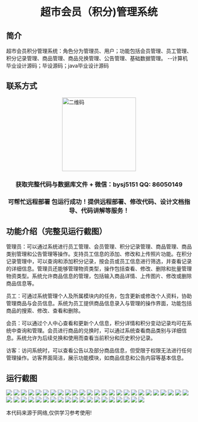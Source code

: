 <p><h1 align="center">超市会员（积分)管理系统</h1></p>

## 简介
超市会员积分管理系统：角色分为管理员、用户；功能包括会员管理、员工管理、积分记录管理、商品管理、商品兑换管理、公告管理、基础数据管理。    --计算机毕业设计源码；毕设源码；java毕业设计源码


## 联系方式
<img src="https://bs-1329754181.cos.ap-shanghai.myqcloud.com/wx.jpg" alt="二维码" style="display: block; margin: 0 auto;" width="200px">
<p><h3 align="center">获取完整代码与数据库文件 + 微信：bysj5151 QQ: 86050149</h3></p>
<p><h3 align="center">可帮忙远程部署 包运行成功！提供远程部署、修改代码、设计文档指导、代码讲解等服务！</h3></p>

## 功能介绍（完整见运行截图）
管理员：可以通过系统进行员工管理、会员管理、积分记录管理、商品管理、商品类别管理和公告管理等操作。支持员工信息的添加、修改和上传照片功能。在积分记录管理中，可以查询和添加积分记录，按会员或员工信息进行筛选，并查看记录的详细信息。管理员还能够管理物资类型，操作包括查看、修改、删除和批量管理物资类型。系统允许商品信息的管理，包括输入商品详情、上传图片、修改或删除商品信息等。

员工：可通过系统管理个人及所属模块内的任务，包含更新或修改个人资料，协助管理商品与会员信息。系统为员工提供商品信息录入与管理的操作界面，功能包括商品的搜索、修改、查看和删除。

会员：可以通过个人中心查看和更新个人信息，积分详情和积分变动记录均可在系统中查询和管理。会员进行商品的兑换时，可以通过系统查看商品类别与详细信息。系统允许为后续兑换和使用而查看当前积分和历史积分记录。

访客：访问系统时，可以查看公告以及部分商品信息，但受限于权限无法进行任何管理操作。访客界面简洁，展示功能模块，如商品信息和公告内容等基本信息。


## 运行截图
![](https://bs-1329754181.cos.ap-shanghai.myqcloud.com/ssm/SupermarketMembershipPointsManagementSystem/img/001.jpg)
![](https://bs-1329754181.cos.ap-shanghai.myqcloud.com/ssm/SupermarketMembershipPointsManagementSystem/img/002.jpg)
![](https://bs-1329754181.cos.ap-shanghai.myqcloud.com/ssm/SupermarketMembershipPointsManagementSystem/img/003.jpg)
![](https://bs-1329754181.cos.ap-shanghai.myqcloud.com/ssm/SupermarketMembershipPointsManagementSystem/img/004.jpg)
![](https://bs-1329754181.cos.ap-shanghai.myqcloud.com/ssm/SupermarketMembershipPointsManagementSystem/img/005.jpg)
![](https://bs-1329754181.cos.ap-shanghai.myqcloud.com/ssm/SupermarketMembershipPointsManagementSystem/img/006.jpg)
![](https://bs-1329754181.cos.ap-shanghai.myqcloud.com/ssm/SupermarketMembershipPointsManagementSystem/img/007.jpg)
![](https://bs-1329754181.cos.ap-shanghai.myqcloud.com/ssm/SupermarketMembershipPointsManagementSystem/img/008.jpg)
![](https://bs-1329754181.cos.ap-shanghai.myqcloud.com/ssm/SupermarketMembershipPointsManagementSystem/img/009.jpg)
![](https://bs-1329754181.cos.ap-shanghai.myqcloud.com/ssm/SupermarketMembershipPointsManagementSystem/img/010.jpg)
![](https://bs-1329754181.cos.ap-shanghai.myqcloud.com/ssm/SupermarketMembershipPointsManagementSystem/img/011.jpg)
![](https://bs-1329754181.cos.ap-shanghai.myqcloud.com/ssm/SupermarketMembershipPointsManagementSystem/img/012.jpg)
![](https://bs-1329754181.cos.ap-shanghai.myqcloud.com/ssm/SupermarketMembershipPointsManagementSystem/img/013.jpg)
![](https://bs-1329754181.cos.ap-shanghai.myqcloud.com/ssm/SupermarketMembershipPointsManagementSystem/img/014.jpg)
![](https://bs-1329754181.cos.ap-shanghai.myqcloud.com/ssm/SupermarketMembershipPointsManagementSystem/img/015.jpg)
![](https://bs-1329754181.cos.ap-shanghai.myqcloud.com/ssm/SupermarketMembershipPointsManagementSystem/img/016.jpg)
![](https://bs-1329754181.cos.ap-shanghai.myqcloud.com/ssm/SupermarketMembershipPointsManagementSystem/img/017.jpg)
![](https://bs-1329754181.cos.ap-shanghai.myqcloud.com/ssm/SupermarketMembershipPointsManagementSystem/img/018.jpg)
![](https://bs-1329754181.cos.ap-shanghai.myqcloud.com/ssm/SupermarketMembershipPointsManagementSystem/img/019.jpg)
![](https://bs-1329754181.cos.ap-shanghai.myqcloud.com/ssm/SupermarketMembershipPointsManagementSystem/img/020.jpg)
![](https://bs-1329754181.cos.ap-shanghai.myqcloud.com/ssm/SupermarketMembershipPointsManagementSystem/img/021.jpg)
![](https://bs-1329754181.cos.ap-shanghai.myqcloud.com/ssm/SupermarketMembershipPointsManagementSystem/img/022.jpg)
![](https://bs-1329754181.cos.ap-shanghai.myqcloud.com/ssm/SupermarketMembershipPointsManagementSystem/img/023.jpg)
![](https://bs-1329754181.cos.ap-shanghai.myqcloud.com/ssm/SupermarketMembershipPointsManagementSystem/img/024.jpg)
![](https://bs-1329754181.cos.ap-shanghai.myqcloud.com/ssm/SupermarketMembershipPointsManagementSystem/img/025.jpg)
![](https://bs-1329754181.cos.ap-shanghai.myqcloud.com/ssm/SupermarketMembershipPointsManagementSystem/img/026.jpg)
![](https://bs-1329754181.cos.ap-shanghai.myqcloud.com/ssm/SupermarketMembershipPointsManagementSystem/img/027.jpg)
![](https://bs-1329754181.cos.ap-shanghai.myqcloud.com/ssm/SupermarketMembershipPointsManagementSystem/img/028.jpg)
![](https://bs-1329754181.cos.ap-shanghai.myqcloud.com/ssm/SupermarketMembershipPointsManagementSystem/img/029.jpg)
![](https://bs-1329754181.cos.ap-shanghai.myqcloud.com/ssm/SupermarketMembershipPointsManagementSystem/img/030.jpg)
![](https://bs-1329754181.cos.ap-shanghai.myqcloud.com/ssm/SupermarketMembershipPointsManagementSystem/img/031.jpg)
![](https://bs-1329754181.cos.ap-shanghai.myqcloud.com/ssm/SupermarketMembershipPointsManagementSystem/img/032.jpg)
![](https://bs-1329754181.cos.ap-shanghai.myqcloud.com/ssm/SupermarketMembershipPointsManagementSystem/img/033.jpg)
![](https://bs-1329754181.cos.ap-shanghai.myqcloud.com/ssm/SupermarketMembershipPointsManagementSystem/img/034.jpg)
![](https://bs-1329754181.cos.ap-shanghai.myqcloud.com/ssm/SupermarketMembershipPointsManagementSystem/img/035.jpg)
![](https://bs-1329754181.cos.ap-shanghai.myqcloud.com/ssm/SupermarketMembershipPointsManagementSystem/img/036.jpg)
![](https://bs-1329754181.cos.ap-shanghai.myqcloud.com/ssm/SupermarketMembershipPointsManagementSystem/img/037.jpg)
![](https://bs-1329754181.cos.ap-shanghai.myqcloud.com/ssm/SupermarketMembershipPointsManagementSystem/img/038.jpg)
![](https://bs-1329754181.cos.ap-shanghai.myqcloud.com/ssm/SupermarketMembershipPointsManagementSystem/img/039.jpg)
![](https://bs-1329754181.cos.ap-shanghai.myqcloud.com/ssm/SupermarketMembershipPointsManagementSystem/img/040.jpg)
![](https://bs-1329754181.cos.ap-shanghai.myqcloud.com/ssm/SupermarketMembershipPointsManagementSystem/img/041.jpg)
![](https://bs-1329754181.cos.ap-shanghai.myqcloud.com/ssm/SupermarketMembershipPointsManagementSystem/img/042.jpg)
![](https://bs-1329754181.cos.ap-shanghai.myqcloud.com/ssm/SupermarketMembershipPointsManagementSystem/img/043.jpg)
![](https://bs-1329754181.cos.ap-shanghai.myqcloud.com/ssm/SupermarketMembershipPointsManagementSystem/img/044.jpg)

<p>本代码来源于网络,仅供学习参考使用!</p>
